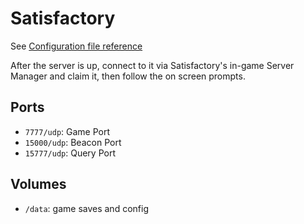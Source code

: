 # Satisfactory

See [Configuration file reference](https://satisfactory.fandom.com/wiki/Dedicated_servers/Configuration_files)

After the server is up, connect to it via Satisfactory's in-game Server Manager and claim it, then follow the on screen prompts.

## Ports

- `7777/udp`:	Game Port
- `15000/udp`:  Beacon Port
- `15777/udp`:  Query Port

## Volumes

- `/data`: game saves and config
